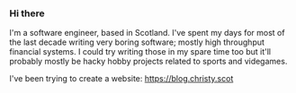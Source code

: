 ### Hi there

I'm a software engineer, based in Scotland. I've spent my days for most of the last decade writing very boring software;
mostly high throughput financial systems. I could try writing those in my spare time too
but it'll probably mostly be hacky hobby projects related to sports and videgames.

I've been trying to create a website: https://blog.christy.scot
